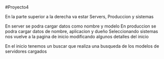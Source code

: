 #Proyecto4

En la parte superior a la derecha va estar Servers, Produccion y sistemas

En server se podra cargar datos como nombre y modelo
En produccion se podra cargar datos de nombre, aplicacion y dueño
Seleccionando sistemas nos vuelve a la pagina de inicio modificando algunos detalles del inicio

En el inicio tenemos un buscar que realiza una busqueda de los modelos de servidores cargados